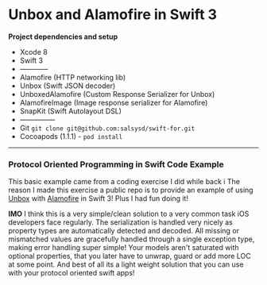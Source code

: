 Unbox and Alamofire in Swift 3
===

**Project dependencies and setup**
* Xcode 8
* Swift 3
* ————
* Alamofire (HTTP networking lib)
* Unbox (Swift JSON decoder)
* UnboxedAlamofire (Custom Response Serializer for Unbox)
* AlamofireImage (Image response serializer for Alamofire)
* SnapKit (Swift Autolayout DSL)
* —————
* Git `git clone git@github.com:salsysd/swift-for.git`
* Cocoapods (1.1.1) - `pod install`

---

### Protocol Oriented Programming in Swift Code Example

This basic example came from a coding exercise I did while back i
The reason I made this exercise a public repo is to provide an example of using [Unbox](https://github.com/JohnSundell/Unbox) with [Alamofire](https://github.com/serejahh/UnboxedAlamofire) in Swift 3! Plus I had fun doing it!

**IMO** I think this is a very simple/clean solution to a very common task iOS developers face regularly. The serialization is handled very nicely as property types are automatically detected and decoded. All missing or mismatched values are gracefully handled through a single exception type, making error handling super simple!
Your models aren't saturated with optional properties, that you later have to unwrap, guard or add more LOC at some point.
And best of all its a light weight solution that you can use with your protocol oriented swift apps!
